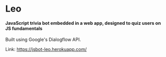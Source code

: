 # Leo
#### JavaScript trivia bot embedded in a web app, designed to quiz users on JS fundamentals
Built using Google's Dialogflow API. 

Link: https://jsbot-leo.herokuapp.com/